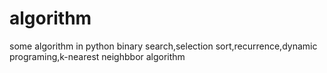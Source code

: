 # algorithm
some algorithm in python
binary search,selection sort,recurrence,dynamic programing,k-nearest neighbbor algorithm
